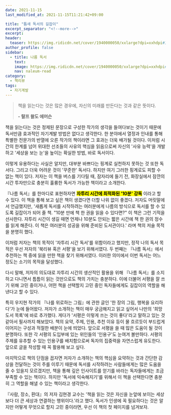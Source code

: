```yaml
---
date: 2021-11-15
last_modified_at: 2021-11-15T11:21:42+09:00

title: "틈새 독서의 길잡이"
excerpt_separator: "<!--more-->"
excerpt:
header:
  teaser: https://img.ridicdn.net/cover/1940000050/xxlarge?dpi=xxhdpi#1
author_profile: false
sidebar:
  - title: 나름 독서
    text:
    image: https://img.ridicdn.net/cover/1940000050/xxlarge?dpi=xxhdpi#1
    nav: naleum-read
category:
  - 책리뷰
tags:
  - 자기계발
---
```

> 책을 읽는다는 것은 많은 경우에, 
> 자신의 미래를 만든다는 것과 같은 뜻이다. 
>
> **- 랄프 왈도 에머슨**

책을 읽는다는 것은 정제된 문장으로 구성한 작가의 생각을 들여다보는 것이기 때문에 독서만큼 효과적인 자기계발 방법은 없다고 생각한다. 한 분야에서 열정과 인내를 통해 특별한 전문가의 반열에 오른 작가의 책이라면 그 효과는 더욱 배가될 것이다. 이처럼 시간의 한계를 넘어 위대한 선조들의 사유의 핵심을 읽음으로써 자신의 '사유 능력'을 개발하고 '세상을 보는 눈'을 높이는 확실한 방법, 바로 독서이다. 

<!--more-->

이렇게 유용하다는 사실은 알지만, 대부분 바쁘다는 핑계로 실천하지 못하는 것 또한 독서다. 그리고 더욱 어려운 것이 '꾸준한' 독서다. 하지만 여기 그러한 핑계로도 피할 수 없는 책이 있다. 저자는 이 책을 버스를 기다릴 때, 잠자리에 들기 전, 화장실에서 잠깐의 시간 투자만으로 충분히 훌륭한 독서가 가능한 책이라고 소개한다. 

『나름 독서』를 한마디로 표현하자면 **<mark>자투리 시간에 최적화된 '10분' 강독</mark>** 이라고 할 수 있다. 이 책을 통해 보고 싶은 책이 생겼다면 더할 나위 없이 좋겠다. 저자도 머릿말에서 언급했지만, '새롭게 독서를 시작하려는 여러분에게 나름의 방식으로 독서를 할 수 있도록 길잡이가 되어 줄 책. "10분 만에 책 한 권을 읽을 수 있다면?" 이 책은 그런 기적을 선사한다. 자투리 시간이 생길 때면 언제나 10분도 안되는 짧은 시간에 책 한 권의 정수를 읽게 해준다. 이 책은 여러분의 성공을 위해 준비된 도서관이다.' 라며 책의 저술 목적을 분명히 했다. 

이처럼 저자는 책의 목적이 '자투리 시간 독서'를 위함이라고 했지만, 정작 나의 독서 목적은 우선 저자의 '북리뷰 혹은 서평'을 보기 위해서였다. 두 번째는 『나름 독서』에서 추천하는 책 중에 읽을 만한 책을 찾기 위해서였다. 이러한 의미에서 이번 독서는 어느 정도는 소기의 목적을 달성했다.  

다시 말해, 저자의 의도대로 자투리 시간의 생산적인 활용을 위해 『나름 독서』를 소지하고 다니면서 틈틈이 읽는 것만으로도 책의 가치는 충분하다. 이에 더불어 서평을 잘 쓰기 위해 고민 중이거나, 어떤 책을 선택할지 고민 중인 독자들에게도 길잡이의 역할을 해낸다고 할 수 있다. 

특히 우지현 작가의 『나를 위로하는 그림』에 관한 글인 '한 장의 그림, 행복을 요리하다'가 눈에 들어왔다. 저자가 소개하는 책이 매우 궁금해지고 읽고 싶어서 나만의 '희망 도서 목록'에 바로 추가했다. 게다가 '서평은 이렇게 쓰는 것이 좋다'라고 말하고 있는 것 같아서 필사까지 해보았다. 책의 요약, 주제, 인용, 추천 이유 등이 물 흐르듯이 부드럽게 이어지는 구성과 적절한 배분이 눈에 띄었다. 앞으로 서평을 쓸 때 많은 도움이 될 것이 분명하다. 또한 각 서평의 도입부에 있는 위인들의 '인용구'도 눈여겨 볼만하다. 서평의 주제를 유추할 수 있는 인용구를 배치함으로써 독자의 집중력을 자연스럽게 유도한다. 앞으로 글을 작성할 때 꼭 활용해 보고 싶다. 

마지막으로 책의 단점을 꼽자면 저자가 소개하는 책의 핵심을 요약하는 것과 간단한 감상을 전달하는 것이 주를 이루기 때문에 독서를 시작하려는 사람들에게는 많은 도움을 줄 수 있을지 모르겠지만, 책을 통해 깊은 인사이트를 얻기를 바라는 독자들에게는 조금 부족할 수 있는 책이다. 하지만 '독서에 익숙해지기'를 위해서 이 책을 선택한다면 충분히 그 역할을 해낼 수 있는 책이라고 생각한다. 

『사람, 장소, 환대』의 저자 김현경 교수는 '책을 읽는 것은 자신을 눈앞에 보이는 세상보다 더 큰 세상과 연결하는 행위이다.'라고 했다. 독서가 인생에 꼭 필요하다는 것은 알지만 어떻게 무엇으로 할지 고민 중이라면, 우선 이 책의 첫 페이지를 넘겨보자. 

<img src="https://images.unsplash.com/photo-1599733442143-127f1f5540f3?ixlib=rb-1.2.1&ixid=MnwxMjA3fDB8MHxwaG90by1wYWdlfHx8fGVufDB8fHx8&auto=format&fit=crop&w=2070&q=80" class="align-center" alt="">